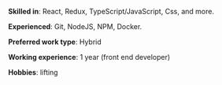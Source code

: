 **Skilled in**: React, Redux, TypeScript/JavaScript, Css, and more.

**Experienced**: Git, NodeJS, NPM, Docker. 

**Preferred work type**: Hybrid

**Working experience**: 1 year (front end developer)

**Hobbies**: lifting
